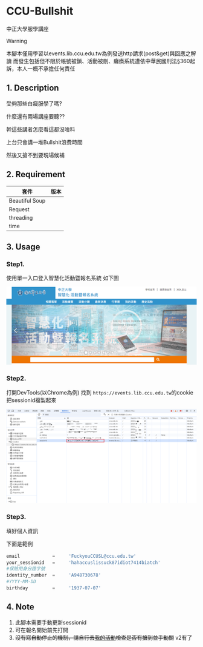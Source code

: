 # CCU-Bullshit

中正大學服學講座

> [!WARNING]
> 本腳本僅用學習以events.lib.ccu.edu.tw為例發送http請求(post&get)與回應之解讀
> 而發生包括但不限於帳號被鎖、活動被刪、癱瘓系統遭依中華民國刑法§360起訴，本人一概不承擔任何責任

## 1. Description

受夠那些白癡服學了嗎?

什麼還有兩場講座要聽??

幹這些講者怎麼看這都沒啥料

上台只會講一堆Bullshit浪費時間

然後又搶不到要現場候補

## 2. Requirement

| 套件           | 版本 |
| -------------- | ---- |
| Beautiful Soup |      |
| Request        |      |
| threading      |      |
| time           |      |

## 3. Usage

### Step1.

使用單一入口登入智慧化活動暨報名系統 如下圖

![image](https://github.com/chimingwang69/CCU-Bullshit/blob/main/img/1.png)

### Step2.

打開DevTools(以Chrome為例) 找到 `https://events.lib.ccu.edu.tw`的cookie
把sessionid複製起來

![image](https://github.com/chimingwang69/CCU-Bullshit/blob/main/img/2.png)

### Step3.

填好個人資訊

下面是範例

```python
email            =     'FuckyouCCUSL@ccu.edu.tw'
your_sessionid   =     'hahaccuslissuck87idiot7414biatch'
#保險用身分證字號
identity_number  =     'A948730678'
#YYYY-MM-DD
birthday         =     '1937-07-07'
```

## 4. Note

1. 此腳本需要手動更新sessionid
2. 可在報名開始前先打開
3. ~~沒有寫自動停止的機制，請自行去[我的活動](https://events.lib.ccu.edu.tw/my/)檢查是否有搶到並手動關~~   v2有了

